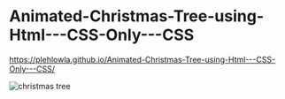 # Animated-Christmas-Tree-using-Html---CSS-Only---CSS

https://plehlowla.github.io/Animated-Christmas-Tree-using-Html---CSS-Only---CSS/

![christmas tree](#christmas-tree)

